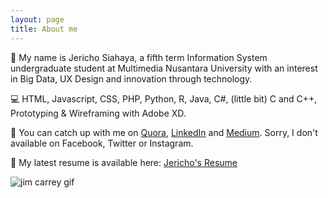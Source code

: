 ```yaml
---
layout: page
title: About me
---
```


🧑 My name is Jericho Siahaya, a fifth term Information System undergraduate student at Multimedia Nusantara University with an interest in Big Data, UX Design and innovation through technology. 

💻 HTML, Javascript, CSS, PHP, Python, R, Java, C#, (little bit) C and C++, Prototyping & Wireframing with Adobe XD.

🤙 You can catch up with me on [Quora](https://id.quora.com/profile/Jericho-Siahaya), [LinkedIn](https://www.linkedin.com/in/jerichosiahaya/) and [Medium](https://medium.com/@jerichosiahaya). Sorry, I don't available on Facebook, Twitter or Instagram. 

📝 My latest resume is available here: [Jericho's Resume](https://github.com/jerichosiahaya/jerichosiahaya.github.io/blob/master/docs/Jericho's%20Resume.pdf)
 
![jim carrey gif](https://media4.giphy.com/media/gdf0DQz1Z9Ru3uy1El/giphy.gif)
